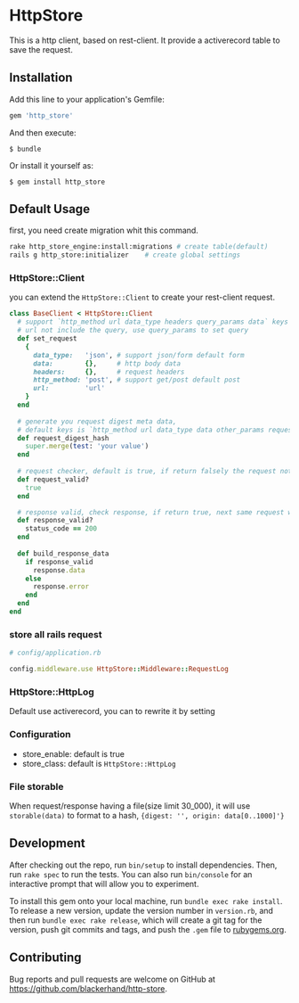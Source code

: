 # HttpStore

This is a http client, based on rest-client. It provide a activerecord table to save the request.

## Installation

Add this line to your application's Gemfile:

```ruby
gem 'http_store'
```

And then execute:

    $ bundle

Or install it yourself as:

    $ gem install http_store

## Default Usage

first, you need create migration whit this command.

```bash
rake http_store_engine:install:migrations # create table(default)
rails g http_store:initializer    # create global settings
```


### HttpStore::Client
you can extend the `HttpStore::Client` to create your rest-client request.

```ruby
class BaseClient < HttpStore::Client  
  # support `http_method url data_type headers query_params data` keys
  # url not include the query, use query_params to set query
  def set_request
    {
      data_type:   'json', # support json/form default form 
      data:        {},     # http body data
      headers:     {},     # request headers
      http_method: 'post', # support get/post default post
      url:         'url'
    }
  end              
                                 
  # generate you request digest meta data,
  # default keys is `http_method url data_type data other_params requestable_id requestable_type`  
  def request_digest_hash  
    super.merge(test: 'your value')  
  end
                          
  # request checker, default is true, if return falsely the request not send 
  def request_valid?
    true 
  end  

  # response valid, check response, if return true, next same request will use cache 
  def response_valid?
    status_code == 200 
  end
           
  def build_response_data
    if response_valid
      response.data
    else
      response.error
    end
  end
end
```

### store all rails request

```ruby
# config/application.rb

config.middleware.use HttpStore::Middleware::RequestLog

```

### HttpStore::HttpLog

Default use activerecord, you can to rewrite it by setting

### Configuration

- store_enable: default is true
- store_class: default is `HttpStore::HttpLog`

### File storable

When request/response having a file(size limit 30_000), it will use `storable(data)` to format to a hash, `{digest: '', origin: data[0..1000]'}` 

## Development

After checking out the repo, run `bin/setup` to install dependencies. Then, run `rake spec` to run the tests. You can also run `bin/console` for an interactive prompt that will allow you to experiment.

To install this gem onto your local machine, run `bundle exec rake install`. To release a new version, update the version number in `version.rb`, and then run `bundle exec rake release`, which will create a git tag for the version, push git commits and tags, and push the `.gem` file to [rubygems.org](https://rubygems.org).

## Contributing

Bug reports and pull requests are welcome on GitHub at https://github.com/blackerhand/http-store.
